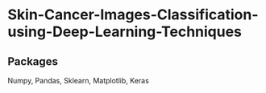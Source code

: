 # Skin-Cancer-Images-Classification-using-Deep-Learning-Techniques

## Packages 
Numpy, Pandas, Sklearn, Matplotlib, Keras
